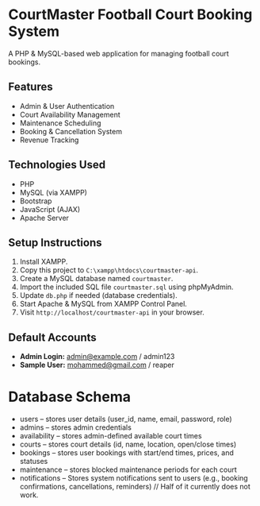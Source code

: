# CourtMaster Football Court Booking System

A PHP & MySQL-based web application for managing football court bookings.  

## Features
- Admin & User Authentication
- Court Availability Management
- Maintenance Scheduling
- Booking & Cancellation System
- Revenue Tracking

## Technologies Used
- PHP
- MySQL (via XAMPP)
- Bootstrap
- JavaScript (AJAX)
- Apache Server

## Setup Instructions
1. Install XAMPP.
2. Copy this project to `C:\xampp\htdocs\courtmaster-api`.
3. Create a MySQL database named `courtmaster`.
4. Import the included SQL file `courtmaster.sql` using phpMyAdmin.
5. Update `db.php` if needed (database credentials).
6. Start Apache & MySQL from XAMPP Control Panel.
7. Visit `http://localhost/courtmaster-api` in your browser.

## Default Accounts
- **Admin Login:** admin@example.com / admin123  
- **Sample User:** mohammed@gmail.com / reaper

# Database Schema
- users – stores user details (user_id, name, email, password, role)
- admins – stores admin credentials
- availability – stores admin-defined available court times
- courts – stores court details (id, name, location, open/close times)
- bookings – stores user bookings with start/end times, prices, and statuses
- maintenance – stores blocked maintenance periods for each court
- notifications – Stores system notifications sent to users (e.g., booking confirmations, cancellations, reminders) // Half of it currently does not work.
